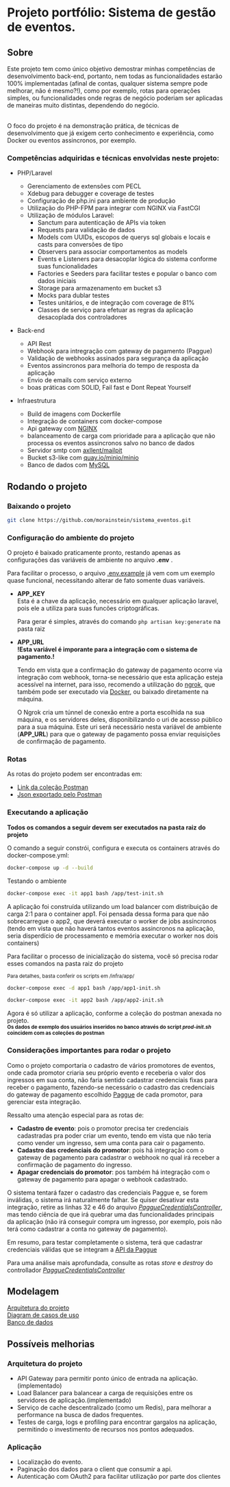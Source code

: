 # Projeto portfólio: Sistema de gestão de eventos.

## Sobre
  Este projeto tem como único objetivo demostrar minhas competências de desenvolvimento back-end, portanto, nem todas as funcionalidades estarão 100% implementadas (afinal de contas, qualquer sistema sempre pode melhorar, não é mesmo?!), como por exemplo, rotas para operações simples, ou funcionalidades onde regras de negócio poderiam ser aplicadas de maneiras muito distintas, dependendo do negócio.  

  <br>
  O foco do projeto é na demonstração prática, de técnicas de desenvolvimento que já exigem certo conhecimento e experiência, como Docker ou eventos assincronos, por exemplo.

### Competências adquiridas e técnicas envolvidas neste projeto:
  
  - PHP/Laravel
      - Gerenciamento de extensões com PECL
      - Xdebug para debugger e coverage de testes
      - Configuração de php.ini para ambiente de produção
      - Utilização do PHP-FPM para integrar com NGINX via FastCGI
      - Utilização de módulos Laravel:
          - Sanctum para autenticação de APIs via token
          - Requests para validação de dados
          - Models com UUIDs, escopos de querys sql globais e locais e casts para conversões de tipo  
          - Observers para associar comportamentos as models
          - Events e Listeners para desacoplar lógica do sistema conforme suas funcionalidades
          - Factories e Seeders para facilitar testes e popular o banco com dados iniciais
          - Storage para armazenamento em bucket s3
          - Mocks para dublar testes 
          - Testes unitários, e de integração com coverage de 81%
          - Classes de serviço para efetuar as regras da aplicação desacoplada dos controladores

  -  Back-end
      - API Rest
      - Webhook para intregração com gateway de pagamento (Paggue)
      - Validação de webhooks assinados para segurança da aplicação
      - Eventos assincronos para melhoria do tempo de resposta da aplicação
      - Envio de emails com serviço externo
      - boas práticas com SOLID, Fail fast e Dont Repeat Yourself

  - Infraestrutura
      - Build de imagens com Dockerfile
      - Integração de containers com docker-compose
      - Api gateway com [NGINX](https://hub.docker.com/r/nginx/nginxaas-loadbalancer-kubernetes)
      - balanceamento de carga com prioridade para a aplicação que não processa os eventos assincronos salvo no banco de dados
      - Servidor smtp com [axllent/mailpit](https://hub.docker.com/r/axllent/mailpit)
      - Bucket s3-like com [quay.io/minio/minio](https://hub.docker.com/r/minio/minio)
      - Banco de dados com [MySQL](https://hub.docker.com/_/mysql)

## Rodando o projeto

### Baixando o projeto

  ```bash
  git clone https://github.com/morainstein/sistema_eventos.git
  ```

### Configuração do ambiente do projeto

  O projeto é baixado praticamente pronto, restando apenas as configurações das variáveis de ambiente no arquivo **.env** .

  Para facilitar o processo, o arquivo [.env.example](.env.example) já vem com um exemplo quase funcional, necessitando alterar de fato somente duas variáveis.

  - **APP_KEY**  
    Esta é a chave da aplicação, necessário em qualquer aplicação laravel, pois ele a utiliza para suas funcões criptográficas.

    Para gerar é simples, através do comando `php artisan key:generate` na pasta raiz

  - **APP_URL**  
    **!Esta variável é imporante para a integração com o sistema de pagamento.!**  

    Tendo em vista que a confirmação do gateway de pagamento ocorre via integração com webhook, torna-se necessário que esta aplicação esteja acessível na internet, para isso, recomendo a utilização do [ngrok](https://ngrok.com), que também pode ser executado via [Docker](https://ngrok.com/docs/using-ngrok-with/docker/), ou baixado diretamente na máquina.  

    O Ngrok cria um túnnel de conexão entre a porta escolhida na sua máquina, e os servidores deles, disponibilizando o uri de acesso público para a sua máquina. Este uri será necessário nesta variável de ambiente (**APP_URL**) para que o gateway de pagamento possa enviar requisições de confirmação de pagamento.

### Rotas

  As rotas do projeto podem ser encontradas em:
  - [Link da coleção Postman](https://.postman.co/workspace/My-Workspace~2a47f7c6-7f48-450e-8ca1-fe4c5d8be9f9/collection/41276021-25cb46cc-42f4-41b0-bd80-f62d88269299?action=share&creator=41276021&active-environment=41276021-acfc1749-64a6-4e08-aab1-ecdaae4180c3)
  - [Json exportado pelo Postman](/sistema_eventos.postman_collection.json)

### Executando a aplicação

  **Todos os comandos a seguir devem ser executados na pasta raiz do projeto**

  O comando a seguir constrói, configura e executa os containers através do docker-compose.yml:
  ```bash
  docker-compose up -d --build
  ```

  Testando o ambiente
  ```bash
  docker-compose exec -it app1 bash /app/test-init.sh
  ```

  A aplicação foi construída utilizando um load balancer com distribuição de carga 2:1 para o container app1. Foi pensada dessa forma para que não sobrecarregue o app2, que deverá executar o worker de jobs assíncronos (tendo em vista que não haverá tantos eventos assincronos na aplicação, seria disperdício de processamento e memória executar o worker nos dois containers) 

  Para facilitar o processo de inicialização do sistema, você só precisa rodar esses comandos na pasta raiz do projeto

  <small>Para detalhes, basta conferir os scripts em /infra/app/</small>

  ```bash
  docker-compose exec -d app1 bash /app/app1-init.sh
  ```


  ```bash
  docker-compose exec -it app2 bash /app/app2-init.sh
  ```

  Agora é só utilizar a aplicação, conforme a coleção do postman anexada no projeto.  
  <small>
    **Os dados de exemplo dos usuários inseridos no banco através do script *prod-init.sh* coincidem com as coleções do postman**
  </small>

### Considerações importantes para rodar o projeto

  Como o projeto comportaria o cadastro de vários promotores de eventos, onde cada promotor criaria seu próprio evento e receberia o valor dos ingressos em sua conta, não faria sentido cadastrar credenciais fixas para receber o pagamento, fazendo-se necessário o cadastro das credenciais do gateway de pagamento escolhido [Paggue](https://paggue.io) de cada promotor, para gerenciar esta integração.

  Ressalto uma atenção especial para as rotas de:
  - **Cadastro de evento**: pois o promotor precisa ter credenciais cadastradas pra poder criar um evento, tendo em vista que não teria como vender um ingresso, sem uma conta para cair o pagamento.
  - **Cadastro das credenciais do promotor**: pois há integração com o gateway de pagamento para cadastrar o webhook no qual irá receber a confirmação de pagamento do ingresso.
  - **Apagar credenciais do promotor**: pos também há integração com o gateway de pagamento para apagar o webhook cadastrado.

  O sistema tentará fazer o cadastro das credenciais Paggue e, se forem inválidas, o sistema irá naturalmente falhar. Se quiser desativar esta integração, retire as linhas 32 e 46 do arquivo *[PaggueCredentialsController](/app/Http/Controllers/PaggueCredentialsController.php)*, mas tendo ciência de que irá quebrar uma das funcionalidades principais da aplicação (não irá conseguir compra um ingresso, por exemplo, pois não terá como cadastrar a conta no gateway de pagamento).

  Em resumo, para testar completamente o sistema, terá que cadastrar credenciais válidas que se integram a [API da Paggue](http://go.paggue.io/dev)

  Para uma análise mais aprofundada, consulte as rotas *store* e *destroy* do controllador *[PaggueCredentialsController](/app/Http/Controllers/PaggueCredentialsController.php)*

## Modelagem 

[Arquitetura do projeto](/modelagem/Arquitetura_do_projeto.png)  
[Diagram de casos de uso](/modelagem/Diagrama_de_casos_de_uso.png)  
[Banco de dados](/modelagem/Banco_de_dados.png)  

## Possíveis melhorias 

### Arquitetura do projeto
- API Gateway para permitir ponto único de entrada na aplicação. (implementado)
- Load Balancer para balancear a carga de requisições entre os servidores de aplicação.(implementado)
- Serviço de cache descentralizado (como um Redis), para melhorar a performance na busca de dados frequentes.
- Testes de carga, logs e profiling para encontrar gargalos na aplicação, permitindo o investimento de recursos nos pontos adequados.

### Aplicação
- Localização do evento.
- Paginação dos dados para o client que consumir a api.
- Autenticação com OAuth2 para facilitar utilização por parte dos clientes